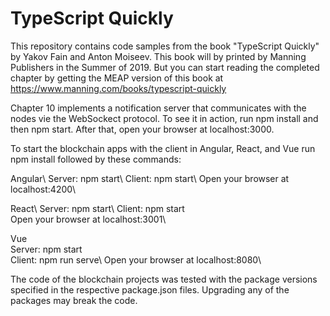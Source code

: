 # TypeScript Quickly

This repository contains code samples from the book "TypeScript Quickly" by Yakov Fain and Anton Moiseev. This book will by printed by Manning Publishers in the Summer of 2019. But you can start reading the completed chapter by getting the MEAP version of this book at https://www.manning.com/books/typescript-quickly

Chapter 10 implements a notification server that communicates with the nodes vie the WebSockect protocol. To see it in action, run npm install and then npm start. After that, open your browser at localhost:3000.

To start the blockchain apps with the client in Angular, React, and Vue run npm install followed by these commands:

Angular\ 
 Server: npm start\ 
 Client: npm start\ 
 Open your browser at localhost:4200\  

React\ 
 Server: npm start\ 
 Client: npm start\
 Open your browser at localhost:3001\ 

Vue\
 Server: npm start\
 Client: npm run serve\ 
 Open your browser at localhost:8080\ 

The code of the blockchain projects was tested with the package versions specified in the respective package.json files. Upgrading any of the packages may break the code.
